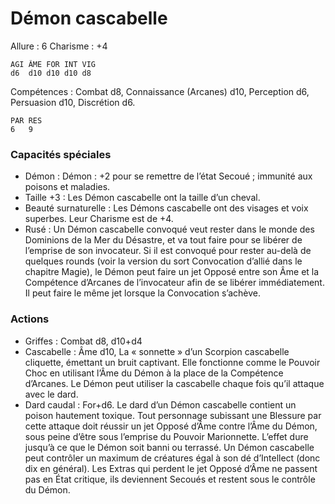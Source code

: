 # Démon cascabelle

Allure : 6
Charisme : +4

	AGI	ÂME	FOR	INT	VIG
	d6	d10	d10	d10	d8

Compétences : Combat d8, Connaissance (Arcanes) d10, Perception d6, Persuasion d10, Discrétion d6.

	PAR	RES
	6	9

### Capacités spéciales
- Démon : Démon : +2 pour se remettre de l’état Secoué ; immunité aux poisons et maladies.
- Taille +3 : Les Démon cascabelle ont la taille d’un cheval.
- Beauté surnaturelle : Les Démons cascabelle ont des visages et voix superbes. Leur Charisme est de +4.
- Rusé : Un Démon cascabelle convoqué veut rester dans le monde des Dominions de la Mer du Désastre, et va tout faire pour se libérer de l’emprise de son invocateur. Si il est convoqué pour rester au-delà de quelques rounds (voir la version du sort Convocation d’allié dans le chapitre Magie), le Démon peut faire un jet Opposé entre son Âme et la Compétence d’Arcanes de l’invocateur afin de se libérer immédiatement. Il peut faire le même jet lorsque la Convocation s’achève.

### Actions
- Griffes : Combat d8, d10+d4
- Cascabelle : Âme d10, La « sonnette » d’un Scorpion cascabelle cliquette, émettant un bruit captivant. Elle fonctionne comme le Pouvoir Choc en utilisant l’Âme du Démon à la place de la Compétence d’Arcanes. Le Démon peut utiliser la cascabelle chaque fois qu’il attaque avec le dard.
- Dard caudal : For+d6. Le dard d’un Démon cascabelle contient un poison hautement toxique. Tout personnage subissant une Blessure par cette attaque doit réussir un jet Opposé d’Âme contre l’Âme du Démon, sous peine d’être sous l’emprise du Pouvoir Marionnette. L’effet dure jusqu’à ce que le Démon soit banni ou terrassé. Un Démon cascabelle peut contrôler un maximum de créatures égal à son dé d’Intellect (donc dix en général). Les Extras qui perdent le jet Opposé d’Âme ne passent pas en État critique, ils deviennent Secoués et restent sous le contrôle du Démon.

